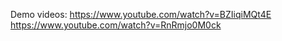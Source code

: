 Demo videos:
https://www.youtube.com/watch?v=BZIiqiMQt4E
https://www.youtube.com/watch?v=RnRmjo0M0ck
